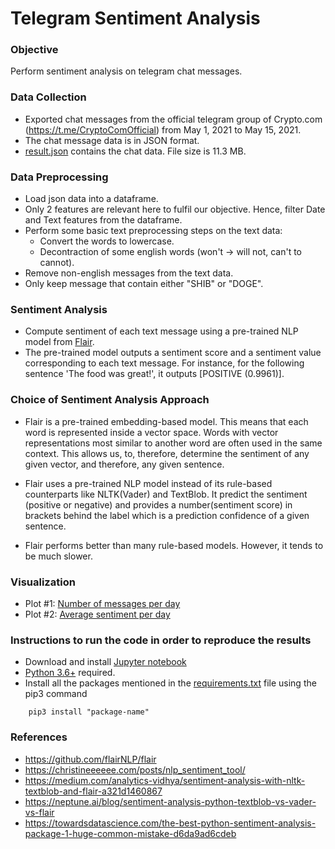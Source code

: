 # Telegram Sentiment Analysis

### Objective
Perform sentiment analysis on telegram chat messages.

### Data Collection
- Exported chat messages from the official telegram group of Crypto.com (https://t.me/CryptoComOfficial) from May 1, 2021 to May 15, 2021.
- The chat message data is in JSON format.
- [result.json](https://github.com/imamitsingh/Telegram-Sentiment-Analysis/blob/main/result.json) contains the chat data. File size is 11.3 MB.

### Data Preprocessing 
- Load json data into a dataframe.
- Only 2 features are relevant here to fulfil our objective. Hence, filter Date and Text features from the dataframe.
- Perform some basic text preprocessing steps on the text data:
	- Convert the words to lowercase.
	- Decontraction of some english words (won't -> will not, can't to cannot).
- Remove non-english messages from the text data.
- Only keep message that contain either "SHIB" or "DOGE".


### Sentiment Analysis
- Compute sentiment of each text message using a pre-trained NLP model from [Flair](https://github.com/flairNLP/flair).
- The pre-trained model outputs a sentiment score and a sentiment value corresponding to each text message. For instance, for the following sentence 'The food was great!', it outputs [POSITIVE (0.9961)].

### Choice of Sentiment Analysis Approach
- Flair is a pre-trained embedding-based model. This means that each word is represented inside a vector space. Words with vector representations most similar to another word are often used in the same context. This allows us, to, therefore, determine the sentiment of any given vector, and therefore, any given sentence. 

- Flair uses a pre-trained NLP model instead of its rule-based counterparts like NLTK(Vader) and TextBlob. It predict the sentiment (positive or negative) and provides a number(sentiment score) in brackets behind the label which is a prediction confidence of a given sentence.

- Flair performs better than many rule-based models. However, it tends to be much slower.

### Visualization
- Plot #1: [Number of messages per day](https://github.com/imamitsingh/Telegram-Sentiment-Analysis/blob/main/Plot_1_Messages_per_day.png)
- Plot #2: [Average sentiment per day](https://github.com/imamitsingh/Telegram-Sentiment-Analysis/blob/main/Plot_2_Avg_sentiment_per_day.png)

### Instructions to run the code in order to reproduce the results
- Download and install [Jupyter notebook](https://jupyter.org/install)
- [Python 3.6+](https://www.python.org/downloads/) required.
- Install all the packages mentioned in the [requirements.txt](https://github.com/imamitsingh/Telegram-Sentiment-Analysis/blob/main/requirements.txt) file using the pip3 command
```
    pip3 install "package-name"
```


### References
- https://github.com/flairNLP/flair
- https://christineeeeee.com/posts/nlp_sentiment_tool/
- https://medium.com/analytics-vidhya/sentiment-analysis-with-nltk-textblob-and-flair-a321d1460867
- https://neptune.ai/blog/sentiment-analysis-python-textblob-vs-vader-vs-flair
- https://towardsdatascience.com/the-best-python-sentiment-analysis-package-1-huge-common-mistake-d6da9ad6cdeb




